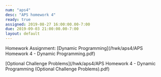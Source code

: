 ```yaml
---
num: "aps4"
desc: "APS homework 4"
ready: true
assigned: 2019-08-27 16:00:00.00-7:00
due: 2019-09-03 21:00:00.00-7:00
layout: default
---
```


Homework Assignment: [Dynamic Programming](/hwk/aps4/APS Homework 4 - Dynamic Programming.pdf)

[Optional Challenge Problems](/hwk/aps4/APS Homework 4 - Dynamic Programming (Optional Challenge Problems).pdf)
